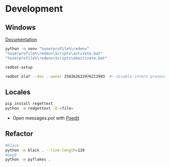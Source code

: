 # Development

## Windows

[Documentation](https://docs.discord.red/en/stable/install_windows.html)

```bash
python -m venv "%userprofile%\redenv"
"%userprofile%\redenv\Scripts\activate.bat"
"%userprofile%\redenv\Scripts\deactivate.bat"

redbot-setup

redbot olaf --dev --owner 258262622976212993  #--disable-intent presences
```

## Locales

```bash
pip install regettext
python -m redgettext -D <file>
```

* Open messages.pot with [Poedit](https://poedit.net/)

## Refactor

```bash
#black
python -m black . --line-length=120
#pep8
python -m pyflakes .
```
